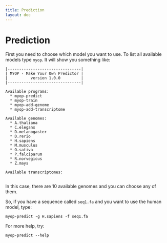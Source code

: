 ```yaml
---
title: Prediction
layout: doc
---
```


# Prediction

First you need to choose which model you want to use. To list all available models type `myop`. It will show you something like:

```
|--------------------------------|
| MYOP - Make Your Own Predictor |
|          version 1.0.0         |
|--------------------------------|

Available programs:
  * myop-predict
  * myop-train
  * myop-add-genome
  * myop-add-transcriptome

Available genomes:
  * A.thaliana
  * C.elegans
  * D.melanogaster
  * D.rerio
  * H.sapiens
  * M.musculus
  * O.sativa
  * P.falciparum
  * R.norvegicus
  * Z.mays

Available transcriptomes:


```

In this case, there are 10 available genomes and you can choose any of them.

So, if you have a sequence called `seq1.fa` and you want to use the human model, type:

```
myop-predict -g H.sapiens -f seq1.fa
```

For more help, try:

```
myop-predict --help
```
